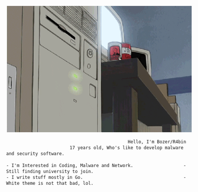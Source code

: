 <p align="center">
    <img src="qweqweqweqwe.gif" alt="----">
</p>

                                                  Hello, I'm Bozer/R4bin
                            17 years old, Who's like to develop malware and security software.

    - I'm Interested in Coding, Malware and Network.                   - Still finding university to join.
    - I write stuff mostly in Go.                                      - White theme is not that bad, lol. 
